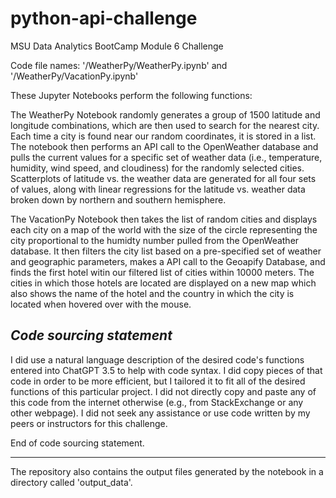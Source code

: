 # python-api-challenge
 MSU Data Analytics BootCamp Module 6 Challenge

Code file names: '/WeatherPy/WeatherPy.ipynb' and '/WeatherPy/VacationPy.ipynb'

These Jupyter Notebooks perform the following functions:

The WeatherPy Notebook randomly generates a group of 1500 latitude and longitude combinations, which are then used to search for the nearest city. Each time a city is found near our random coordinates, it is stored in a list. The notebook then performs an API call to the OpenWeather database and pulls the current values for a specific set of weather data (i.e., temperature, humidity, wind speed, and cloudiness) for the randomly selected cities. Scatterplots of latitude vs. the weather data are generated for all four sets of values, along with linear regressions for the latitude vs. weather data broken down by northern and southern hemisphere.

The VacationPy Notebook then takes the list of random cities and displays each city on a map of the world with the size of the circle representing the city proportional to the humidty number pulled from the OpenWeather database. It then filters the city list based on a pre-specified set of weather and geographic parameters, makes a API call to the Geoapify Database, and finds the first hotel witin our filtered list of cities within 10000 meters. The cities in which those hotels are located are displayed on a new map which also shows the name of the hotel and the country in which the city is located when hovered over with the mouse.

*Code sourcing statement*
-----------------------

I did use a natural language description of the desired code's functions entered into ChatGPT 3.5 to help with code syntax. I did copy pieces of that code in order to be more efficient, but I tailored it to fit all of the desired functions of this particular project. I did not directly copy and paste any of this code from the internet otherwise (e.g., from StackExchange or any other webpage). I did not seek any assistance or use code written by my peers or instructors for this challenge.

End of code sourcing statement.

 ----------------------

 The repository also contains the output files generated by the notebook in a directory called 'output_data'. 
